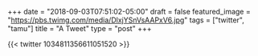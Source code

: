 +++
date = "2018-09-03T07:51:02-05:00"
draft = false
featured_image = "https://pbs.twimg.com/media/DlxjYSnVsAAPxV6.jpg"
tags = ["twitter", "tamu"]
title = "A Tweet"
type = "post"
+++

{{< twitter 1034811356611051520 >}}

